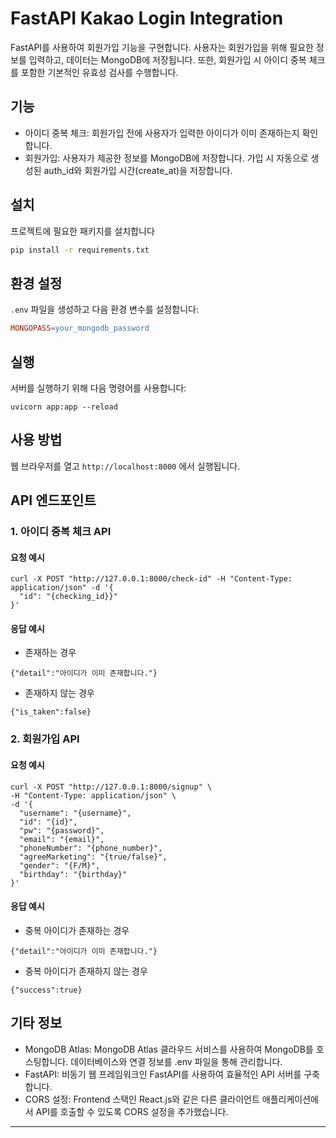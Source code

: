 # FastAPI Kakao Login Integration

FastAPI를 사용하여 회원가입 기능을 구현합니다.
사용자는 회원가입을 위해 필요한 정보를 입력하고, 데이터는 MongoDB에 저장됩니다. 또한, 회원가입 시 아이디 중복 체크를 포함한 기본적인 유효성 검사를 수행합니다.

## 기능

- 아이디 중복 체크: 회원가입 전에 사용자가 입력한 아이디가 이미 존재하는지 확인합니다.
- 회원가입: 사용자가 제공한 정보를 MongoDB에 저장합니다. 가입 시 자동으로 생성된 auth_id와 회원가입 시간(create_at)을 저장합니다.

## 설치

프로젝트에 필요한 패키지를 설치합니다

```bash
pip install -r requirements.txt
```

## 환경 설정

`.env` 파일을 생성하고 다음 환경 변수를 설정합니다:

```makefile
MONGOPASS=your_mongodb_password
```

## 실행

서버를 실행하기 위해 다음 명령어를 사용합니다:

`uvicorn app:app --reload`

## 사용 방법    

웹 브라우저를 열고 `http://localhost:8000` 에서 실행됩니다. 

## API 엔드포인트
### 1. 아이디 중복 체크 API
#### 요청 예시
```
curl -X POST "http://127.0.0.1:8000/check-id" -H "Content-Type: application/json" -d '{
  "id": "{checking_id}}"
}'
```

#### 응답 예시
- 존재하는 경우
```
{"detail":"아이디가 이미 존재합니다."}
```

- 존재하지 않는 경우
```
{"is_taken":false}
```

### 2. 회원가입 API
#### 요청 예시
```
curl -X POST "http://127.0.0.1:8000/signup" \
-H "Content-Type: application/json" \
-d '{
  "username": "{username}",
  "id": "{id}",
  "pw": "{password}",
  "email": "{email}",
  "phoneNumber": "{phone_number}",
  "agreeMarketing": "{true/false}",
  "gender": "{F/M}",
  "birthday": "{birthday}"
}'
```

#### 응답 예시
- 중복 아이디가 존재하는 경우
```
{"detail":"아이디가 이미 존재합니다."}
```

- 중복 아이디가 존재하지 않는 경우
```
{"success":true}
```

## 기타 정보 

- MongoDB Atlas: MongoDB Atlas 클라우드 서비스를 사용하여 MongoDB를 호스팅합니다. 데이터베이스와 연결 정보를 .env 파일을 통해 관리합니다.
- FastAPI: 비동기 웹 프레임워크인 FastAPI를 사용하여 효율적인 API 서버를 구축합니다.
- CORS 설정: Frontend 스택인 React.js와 같은 다른 클라이언트 애플리케이션에서 API를 호출할 수 있도록 CORS 설정을 추가했습니다.
---
